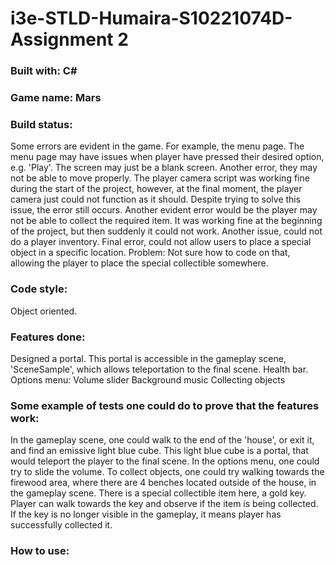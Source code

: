 # i3e-STLD-Humaira-S10221074D-Assignment 2
### Built with: C#
### Game name: Mars
### Build status: 
Some errors are evident in the game. For example, the menu page. The menu page may have issues when player have pressed their desired option, e.g. 'Play'. The screen may just be a blank screen. Another error, they may not be able to move properly. The player camera script was working fine during the start of the project, however, at the final moment, the player camera just could not function as it should. Despite trying to solve this issue, the error still occurs. Another evident error would be the player may not be able to collect the required item. It was working fine at the beginning of the project, but then suddenly it could not work. Another issue, could not do a player inventory. Final error, could not allow users to place a special object in a specific location. Problem: Not sure how to code on that, allowing the player to place the special collectible somewhere.
### Code style:
Object oriented.
### Features done:
Designed a portal. This portal is accessible in the gameplay scene, 'SceneSample', which allows teleportation to the final scene.
Health bar.
Options menu: Volume slider
Background music
Collecting objects
### Some example of tests one could do to prove that the features work:
In the gameplay scene, one could walk to the end of the 'house', or exit it, and find an emissive light blue cube. This light blue cube is a portal, that would teleport the player to the final scene.
In the options menu, one could try to slide the volume.
To collect objects, one could try walking towards the firewood area, where there are 4 benches located outside of the house, in the gameplay scene. There is a special collectible item here, a gold key. Player can walk towards the key and observe if the item is being collected. If the key is no longer visible in the gameplay, it means player has successfully collected it.
### How to use:

